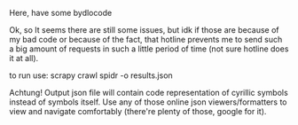 Here, have some bydlocode

Ok, so It seems there are still some issues, but idk if those are because of my bad code or because of the fact, that hotline prevents me to send such a big amount of requests in such a little period of time (not sure hotline does it at all).

to run use: scrapy crawl spidr -o results.json

Achtung! Output json file will contain code representation of cyrillic symbols instead of symbols itself. Use any of those online json viewers/formatters to view and navigate comfortably (there're plenty of those, google for it).

